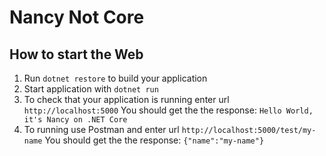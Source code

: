 # Nancy Not Core

How to start the Web
---

1. Run `dotnet restore` to build your application
2. Start application with `dotnet run`
3. To check that your application is running enter url `http://localhost:5000` 
    You should get the the response: `Hello World, it's Nancy on .NET Core`
4. To running use Postman and enter url `http://localhost:5000/test/my-name`
    You should get the the response: `{"name":"my-name"}`
